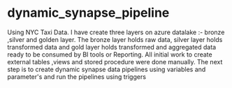 # dynamic_synapse_pipeline
Using NYC Taxi Data. I have create three layers on azure datalake :- bronze ,silver and golden layer. 
The bronze layer holds raw data, silver layer holds transformed data and gold layer holds transformed and aggregated data ready to be consumed by BI tools or Reporting.
All initial work to create external tables ,views and stored procedure were done manually. The next step is to create dynamic synapse data pipelines using variables and parameter's and run the pipelines using triggers
